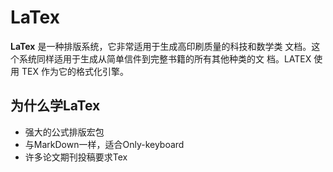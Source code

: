 # LaTex

**LaTex** 是一种排版系统，它非常适用于生成高印刷质量的科技和数学类
文档。这个系统同样适用于生成从简单信件到完整书籍的所有其他种类的文
档。LATEX 使用 TEX 作为它的格式化引擎。

## 为什么学LaTex

- 强大的公式排版宏包
- 与MarkDown一样，适合Only-keyboard
- 许多论文期刊投稿要求Tex
